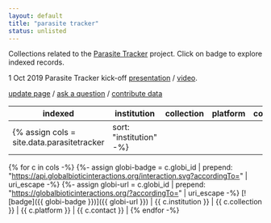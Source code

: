 ```yaml
---
layout: default
title: "parasite tracker"
status: unlisted
---
```


Collections related to the [Parasite Tracker](https://parasitetracker.org) project. Click on badge to explore indexed records.

1 Oct 2019 Parasite Tracker kick-off [presentation](./assets/globi_adbc_summit_20191001.pdf) / [video](https://vimeo.com/362883545). 

[update page](https://github.com/globalbioticinteractions/globalbioticinteractions.github.io/blob/master/_data/parasitetracker.tsv) / [ask a question](https://github.com/ParasiteTracker/data-issues-observations-and-questions/issues) / [contribute data](https://github.com/globalbioticinteractions/globalbioticinteractions/issues)

|indexed|institution|collection|platform|contact|
|---|---|---|---|---|
{% assign cols = site.data.parasitetracker | sort: "institution" -%}
{% for c in cols -%}
{%- assign globi-badge = c.globi_id | prepend: "https://api.globalbioticinteractions.org/interaction.svg?accordingTo=" | uri_escape -%} 
{%- assign globi-url = c.globi_id | prepend: "https://globalbioticinteractions.org/?accordingTo=" | uri_escape -%} 
[![badge]({{ globi-badge }})]({{ globi-url }}) | {{ c.institution }} | {{ c.collection }} | {{ c.platform }} | {{ c.contact }} | 
{% endfor -%}
